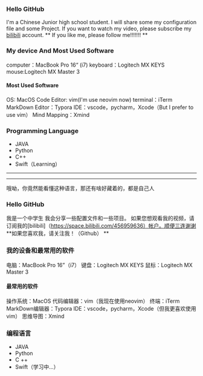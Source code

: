 ### Hello GitHub
I'm a Chinese Junior high school student.
I will share some my configuration file and some Project.
If you want to watch my video, please subscribe my [bilibili](https://space.bilibili.com/456959636) account.
** If you like me, please follow me!!!!!!! **

### My device And Most Used Software
computer：MacBook Pro 16“ (i7)
keyboard：Logitech MX KEYS
mouse:Logitech MX Master 3

#### Most Used Software
OS: MacOS
Code Editor: vim(I'm use neovim now)
terminal：iTerm
MarkDown Editor：Typora
IDE：vscode，pycharm，Xcode（But I prefer to use vim）
Mind Mapping：Xmind

### Programming Language
* JAVA
* Python
* C++
* Swift（Learning）

-------------------------------------------------
-------------------------------------------------
哦呦，你竟然能看懂这种语言，那还有啥好藏着的，都是自己人

### Hello GitHub
我是一个中学生
我会分享一些配置文件和一些项目。
如果您想观看我的视频，请订阅我的[bilibili]（https://space.bilibili.com/456959636）帐户。顺便三连谢谢
**如果您喜欢我，请关注我！（Github） **

### 我的设备和最常用的软件
电脑：MacBook Pro 16”（i7）
键盘：Logitech MX KEYS
鼠标：Logitech MX Master 3

#### 最常用的软件
操作系统：MacOS
代码编辑器：vim（我现在使用neovim）
终端：iTerm
MarkDown编辑器：Typora
IDE：vscode，pycharm，Xcode（但我更喜欢使用vim）
思维导图：Xmind

### 编程语言
* JAVA
* Python
* C ++
* Swift（学习中...）

<!--
**cyjcyjcccyj/cyjcyjcccyj** is a ✨ _special_ ✨ repository because its `README.md` (this file) appears on your GitHub profile.

Here are some ideas to get you started:

- 🔭 I’m currently working on ...
- 🌱 I’m currently learning ...
- 👯 I’m looking to collaborate on ...
- 🤔 I’m looking for help with ...
- 💬 Ask me about ...
- 📫 How to reach me: ...
- 😄 Pronouns: ...
- ⚡ Fun fact: ...
-->
